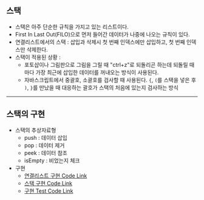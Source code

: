 ## 스택

- 스택은 아주 단순한 규칙을 가지고 있는 리스트이다.
- First In Last Out(FILO)으로 먼저 들어간 데이터가 나중에 나오는 규칙이 있다.
- 연결리스트에서의 스택 : 삽입과 삭제시 첫 번째 인덱스에만 삽입하고, 첫 번째 인덱스만 삭제한다.
- 스택이 적용된 상황 :
  - 포토샵이나 그림판으로 그림을 그릴 때 "ctrl+z"로 되돌리곤 하는데 되돌릴 때마다 가장 최근에 삽입한 데이터를 꺼내오는 방식이 사용된다.
  - 자바스크립트에서 중괄호, 소괄호를 검사할 때 사용된다. `{`, `(`를 스택을 넣은 후 `)`, `}`를 만났을 때 대응하는 괄호가 스택의 처음에 있는지 검사하는 방식

---

## 스택의 구현

- 스택의 추상자료형
  - push : 데이터 삽입
  - pop : 데이터 제거
  - peek : 데이터 참조
  - isEmpty : 비었는지 체크
- 구현
  - [연결리스트 구현 Code Link](../dev/LinkedList.mjs)
  - [스택 구현 Code Link](../dev/stack.mjs)
  - [구현 Test Code Link](../dev/test_stack.mjs)
